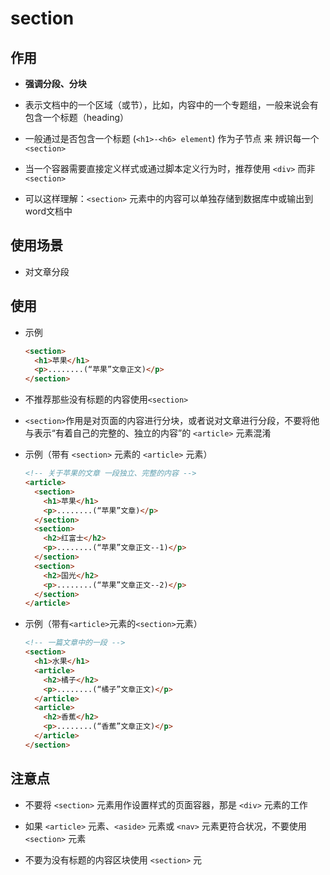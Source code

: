 # section

## 作用

  - **强调分段、分块**

  - 表示文档中的一个区域（或节），比如，内容中的一个专题组，一般来说会有包含一个标题（heading）

  - 一般通过是否包含一个标题 (`<h1>-<h6> element`) 作为子节点 来 辨识每一个`<section>`

  - 当一个容器需要直接定义样式或通过脚本定义行为时，推荐使用 `<div>` 而非 `<section>`

  - 可以这样理解：`<section>` 元素中的内容可以单独存储到数据库中或输出到word文档中

## 使用场景

  - 对文章分段

## 使用

  - 示例

    ```html
    <section>
      <h1>苹果</h1>
      <p>........(“苹果”文章正文)</p>
    </section>
    ```

  - 不推荐那些没有标题的内容使用`<section>`

  - `<section>`作用是对页面的内容进行分块，或者说对文章进行分段，不要将他与表示“有着自己的完整的、独立的内容”的 `<article>` 元素混淆

  - 示例（带有 `<section>` 元素的 `<article>` 元素）

    ```html
    <!-- 关于苹果的文章 一段独立、完整的内容 -->
    <article>
      <section>
        <h1>苹果</h1>
        <p>........(“苹果”文章)</p>
      </section>
      <section>
        <h2>红富士</h2>
        <p>........(“苹果”文章正文--1)</p>
      </section>
      <section>
        <h2>国光</h2>
        <p>........(“苹果”文章正文--2)</p>
      </section>
    </article>
    ```

  - 示例（带有`<article>`元素的`<section>`元素）

    ```html
    <!-- 一篇文章中的一段 -->
    <section>
      <h1>水果</h1>
      <article>
        <h2>橘子</h2>
        <p>........(“橘子”文章正文)</p>
      </article>
      <article>
        <h2>香蕉</h2>
        <p>........(“香蕉”文章正文)</p>
      </article>
    </section>
    ```

## 注意点

  - 不要将 `<section>` 元素用作设置样式的页面容器，那是 `<div>` 元素的工作

  - 如果 `<article>` 元素、`<aside>` 元素或 `<nav>` 元素更符合状况，不要使用 `<section>` 元素

  - 不要为没有标题的内容区块使用 `<section>` 元
